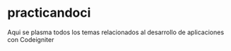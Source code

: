 # practicandoci
Aqui se plasma todos los temas relacionados al desarrollo de aplicaciones con Codeigniter
